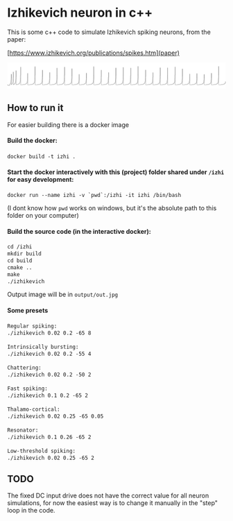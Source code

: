 # Izhikevich neuron in c++

This is some c++ code to simulate Izhikevich spiking neurons, from the paper:

[https://www.izhikevich.org/publications/spikes.htm](paper)

![Izhikevich neuron](output/out.jpg?raw=true "Izhikevich Neuron")

## How to run it

For easier building there is a docker image

#### Build the docker:

```docker build -t izhi .```

#### Start the docker interactively with this (project) folder shared under `/izhi` for easy development:

```docker run --name izhi -v `pwd`:/izhi -it izhi /bin/bash```

(I dont know how `pwd` works on windows, but it's the absolute path to this folder on your computer)

#### Build the source code (in the interactive docker):
```
cd /izhi
mkdir build
cd build
cmake ..
make
./izhikevich
```

Output image will be in `output/out.jpg`


#### Some presets

```
Regular spiking:
./izhikevich 0.02 0.2 -65 8

Intrinsically bursting:
./izhikevich 0.02 0.2 -55 4

Chattering:
./izhikevich 0.02 0.2 -50 2

Fast spiking:
./izhikevich 0.1 0.2 -65 2

Thalamo-cortical:
./izhikevich 0.02 0.25 -65 0.05

Resonator:
./izhikevich 0.1 0.26 -65 2

Low-threshold spiking:
./izhikevich 0.02 0.25 -65 2 
```


## TODO

The fixed DC input drive does not have the correct value for all neuron simulations, for now the easiest way is to change it manually in the "step" loop in the code.
